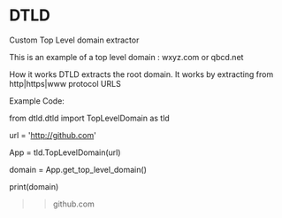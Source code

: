 # DTLD
Custom Top Level domain extractor

This is an example of a top level domain : wxyz.com or qbcd.net

How it works
DTLD extracts the root domain. It works by extracting from http|https|www protocol URLS

Example Code:

 from dtld.dtld import TopLevelDomain as tld

 url = 'http://github.com'

 App = tld.TopLevelDomain(url)

 domain = App.get_top_level_domain()

 print(domain)

 >>github.com






